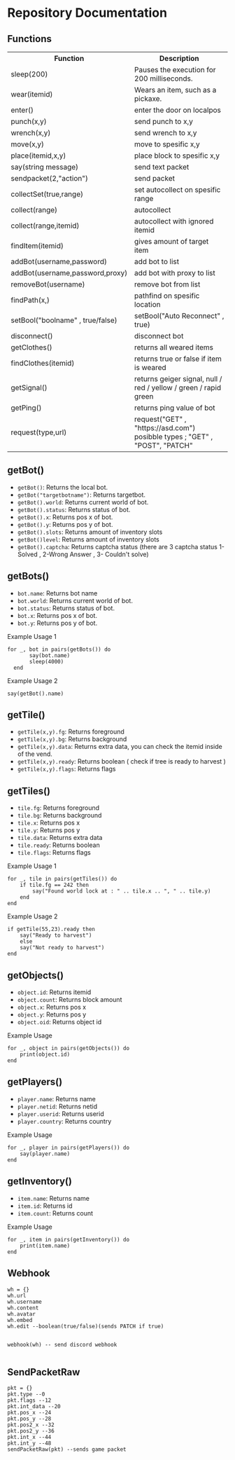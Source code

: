 <body>
  <h1>Repository Documentation</h1>

  <h2>Functions</h2>
  <table>
    <tr>
      <th>Function</th>
      <th>Description</th>
    </tr>
    <tr>
      <td>sleep(200)</td>
      <td>Pauses the execution for 200 milliseconds.</td>
    </tr>
    <tr>
      <td>wear(itemid)</td>
      <td>Wears an item, such as a pickaxe.</td>
    </tr>
    <tr>
      <td>enter()</td>
      <td>enter the door on localpos</td>
    </tr>
    <tr>
      <td>punch(x,y)</td>
      <td>send punch to x,y</td>
    </tr>
    <tr>
      <td>wrench(x,y)</td>
      <td>send wrench to x,y</td>
    </tr>
    <tr>
      <td>move(x,y)</td>
      <td>move to spesific x,y</td>
    </tr>
    <tr>
      <td>place(itemid,x,y)</td>
      <td>place block to spesific x,y</td>
    </tr>
    <tr>
      <td>say(string message)</td>
      <td>send text packet</td>
    </tr>
    <tr>
      <td>sendpacket(2,"action")</td>
      <td>send packet</td>
    </tr>
    <tr>
      <td>collectSet(true,range)</td>
      <td>set autocollect on spesific range</td>
    </tr>
    <tr>
      <td>collect(range)</td>
      <td>autocollect</td>
    </tr>
    <tr>
      <td>collect(range,itemid)</td>
      <td>autocollect with ignored itemid</td>
    </tr>
    <tr>
      <td>findItem(itemid)</td>
      <td>gives amount of target item</td>
    </tr>
    <tr>
      <td>addBot(username,password)</td>
      <td>add bot to list</td>
    </tr>
    <tr>
      <td>addBot(username,password,proxy)</td>
      <td>add bot with proxy to list</td>
    </tr>
    <tr>
      <td>removeBot(username)</td>
      <td>remove bot from list</td>
    </tr>
    <tr>
      <td>findPath(x,)</td>
      <td>pathfind on spesific location</td>
    </tr>
    <tr>
      <td>setBool("boolname" , true/false)</td>
      <td>setBool("Auto Reconnect" , true)</td>
    </tr>
    <tr>
      <td>disconnect()</td>
      <td>disconnect bot</td>
    </tr>
    <tr>
      <td>getClothes()</td>
      <td>returns all weared items</td>
    </tr>
    <tr>
      <td>findClothes(itemid)</td>
      <td>returns true or false if item is weared</td>
    </tr>
    <tr>
      <td>getSignal()</td>
      <td>returns geiger signal, null / red / yellow / green / rapid green</td>
    </tr>
    <tr>
      <td>getPing()</td>
      <td>returns ping value of bot</td>
    </tr>
    <tr>
      <td>request(type,url)</td>
      <td>request("GET" , "https://asd.com") posibble types ; "GET" , "POST", "PATCH"</td>
    </tr>
  </table>

  <h2>getBot()</h2>
  <ul>
    <li><code>getBot()</code>: Returns the local bot.</li>
    <li><code>getBot("targetbotname")</code>: Returns targetbot.</li>
    <li><code>getBot().world</code>: Returns current world of bot.</li>
    <li><code>getBot().status</code>: Returns status of bot.</li>
    <li><code>getBot().x</code>: Returns pos x of bot.</li>
    <li><code>getBot().y</code>: Returns pos y of bot.</li>
    <li><code>getBot().slots</code>: Returns amount of inventory slots</li>
    <li><code>getBot()level</code>: Returns amount of inventory slots</li>
    <li><code>getBot().captcha</code>: Returns captcha status (there are 3 captcha status 1- Solved , 2-Wrong Answer , 3- Couldn't solve)</li>
  </ul>

  <h2>getBots()</h2>
  <ul>
    <li><code>bot.name</code>: Returns bot name</li>
    <li><code>bot.world</code>: Returns current world of bot.</li>
    <li><code>bot.status</code>: Returns status of bot.</li>
    <li><code>bot.x</code>: Returns pos x of bot.</li>
    <li><code>bot.y</code>: Returns pos y of bot.</li>
  </ul>
  <p>Example Usage 1</p>
  <pre><code>for _, bot in pairs(getBots()) do
       say(bot.name)
       sleep(4000)
  end</code></pre>
  <p>Example Usage 2</p>
  <pre><code>say(getBot().name)</code></pre>
  <h2>getTile()</h2>
  <ul>
    <li><code>getTile(x,y).fg</code>: Returns foreground</li>
    <li><code>getTile(x,y).bg</code>: Returns background</li>
    <li><code>getTile(x,y).data</code>: Returns extra data, you can check the itemid inside of the vend.</li>
    <li><code>getTile(x,y).ready</code>: Returns boolean ( check if tree is ready to harvest )</li>
    <li><code>getTile(x,y).flags</code>: Returns flags</li>
</ul>
<h2>getTiles()</h2>
<ul>
    <li><code>tile.fg</code>: Returns foreground</li>
    <li><code>tile.bg</code>: Returns background</li>
    <li><code>tile.x</code>: Returns pos x</li>
    <li><code>tile.y</code>: Returns pos y</li>
    <li><code>tile.data</code>: Returns extra data</li>
    <li><code>tile.ready</code>: Returns boolean</li>
    <li><code>tile.flags</code>: Returns flags</li>
</ul>
<p>Example Usage 1</p>
<pre><code>for _, tile in pairs(getTiles()) do
    if tile.fg == 242 then
        say("Found world lock at : " .. tile.x .. ", " .. tile.y)
    end
end
</code></pre>
<p>Example Usage 2</p>
<pre><code>if getTile(55,23).ready then
    say("Ready to harvest")
    else
    say("Not ready to harvest")
end
</code></pre>
<h2>getObjects()</h2>
<ul>
    <li><code>object.id</code>: Returns itemid</li>
    <li><code>object.count</code>: Returns block amount</li>
    <li><code>object.x</code>: Returns pos x</li>
    <li><code>object.y</code>: Returns pos y</li>
    <li><code>object.oid</code>: Returns object id</li>
</ul>
<p>Example Usage</p>
<pre><code>for _, object in pairs(getObjects()) do
    print(object.id)
end
</code></pre>
<h2>getPlayers()</h2>
<ul>
    <li><code>player.name</code>: Returns name</li>
    <li><code>player.netid</code>: Returns netid</li>
    <li><code>player.userid</code>: Returns userid</li>
    <li><code>player.country</code>: Returns country</li>
</ul>
<p>Example Usage</p>
<pre><code>for _, player in pairs(getPlayers()) do
    say(player.name)
end
</code></pre>
<h2>getInventory()</h2>
<ul>
    <li><code>item.name</code>: Returns name</li>
    <li><code>item.id</code>: Returns id</li>
    <li><code>item.count</code>: Returns count</li>
</ul>
<p>Example Usage</p>
<pre><code>for _, item in pairs(getInventory()) do
    print(item.name)
end
</code></pre>
<h2>Webhook</h2>
<pre><code>wh = {}
wh.url
wh.username
wh.content
wh.avatar
wh.embed
wh.edit --boolean(true/false)(sends PATCH if true)

webhook(wh) -- send discord webhook
</code></pre>
<h2>SendPacketRaw</h2>
<pre><code>pkt = {}
pkt.type --0
pkt.flags --12
pkt.int_data --20
pkt.pos_x --24
pkt.pos_y --28
pkt.pos2_x --32
pkt.pos2_y --36
pkt.int_x --44
pkt.int_y --48
sendPacketRaw(pkt) --sends game packet
</code></pre>

</body>
